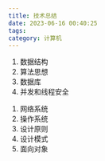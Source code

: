 ```yaml
---
title: 技术总结
date: 2023-06-16 00:40:25
tags:
category: 计算机
---
```


1. 数据结构
2. 算法思想
3. 数据库
4. 并发和线程安全

<!-- more -->

1. 网络系统
2. 操作系统
3. 设计原则
4. 设计模式
5. 面向对象
